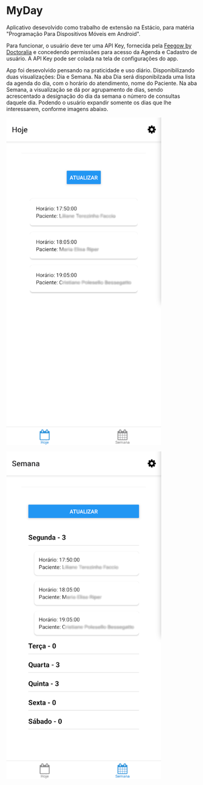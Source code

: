 # MyDay

Aplicativo desevolvido como trabalho de extensão na Estácio, para matéria "Programação Para Dispositivos Móveis em Android".

Para funcionar, o usuário deve ter uma API Key, fornecida pela [Feegow by Doctoralia](https://app.feegow.com) e concedendo permissões para acesso da Agenda e Cadastro de usuário.
A API Key pode ser colada na tela de configurações do app.

App foi desevolvido pensando na praticidade e uso diário. Disponibilizando duas visualizações: Dia e Semana.
Na aba Dia será disponibilzada uma lista da agenda do dia, com o horário do atendimento, nome do Paciente.
Na aba Semana, a visualização se dá por agrupamento de dias, sendo acrescentado a designação do dia da semana o número de consultas daquele dia. Podendo o usuário expandir somente os dias que lhe interessarem, conforme imagens abaixo.


![Agenda do Dia](screen1.png)

![Agenda da Semana](screen2.png)
